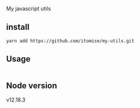 My javascript utils

## install
```
yarn add https://github.com/itomise/my-utils.git
```
## Usage
```

```

## Node version
v12.18.3
